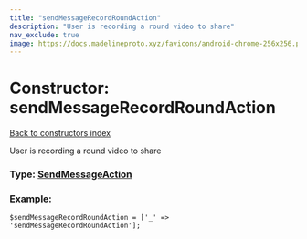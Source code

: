 ```yaml
---
title: "sendMessageRecordRoundAction"
description: "User is recording a round video to share"
nav_exclude: true
image: https://docs.madelineproto.xyz/favicons/android-chrome-256x256.png
---
```

# Constructor: sendMessageRecordRoundAction  
[Back to constructors index](/API_docs/constructors/index.html)



User is recording a round video to share




### Type: [SendMessageAction](/API_docs/types/SendMessageAction.html)


### Example:

```
$sendMessageRecordRoundAction = ['_' => 'sendMessageRecordRoundAction'];
```  
